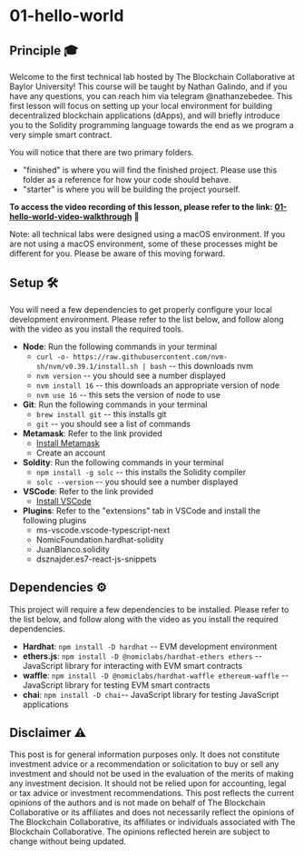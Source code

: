 # 01-hello-world
## Principle 🎓
Welcome to the first technical lab hosted by The Blockchain Collaborative at Baylor University! This course will be taught by Nathan Galindo, and if you have any questions, you can reach him via telegram @nathanzebedee. This first lesson will focus on setting up your local environment for building decentralized blockchain applications (dApps), and will briefly introduce you to the Solidity programming language towards the end as we program a very simple smart contract. 

You will notice that there are two primary folders.
* "finished" is where you will find the finished project. Please use this folder as a reference for how your code should behave.
* "starter" is where you will be building the project yourself.

**To access the video recording of this lesson, please refer to the link: [01-hello-world-video-walkthrough]()** 💫

Note: all technical labs were designed using a macOS environment. If you are not using a macOS environment, some of these processes might be different for you. Please be aware of this moving forward.

## Setup 🛠
You will need a few dependencies to get properly configure your local development environment. Please refer to the list below, and follow along with the video as you install the required tools.

* **Node**: Run the following commands in your terminal
    * ```curl -o- https://raw.githubusercontent.com/nvm-sh/nvm/v0.39.1/install.sh | bash``` -- this downloads nvm
    * ```nvm version``` -- you should see a number displayed
    * ```nvm install 16``` -- this downloads an appropriate version of node
    * ```nvm use 16``` -- this sets the version of node to use
* **Git**: Run the following commands in your terminal
    * ```brew install git``` -- this installs git
    * ```git``` -- you should see a list of commands
* **Metamask**: Refer to the link provided
    * [Install Metamask](https://metamask.io/)
    * Create an account
* **Soldity**: Run the following commands in your terminal
    * ```npm install -g solc``` -- this installs the Solidity compiler
    * ```solc --version``` -- you should see a number displayed
* **VSCode**: Refer to the link provided
    * [Install VSCode](https://code.visualstudio.com/download)
* **Plugins**: Refer to the "extensions" tab in VSCode and install the following plugins
    * ms-vscode.vscode-typescript-next
    * NomicFoundation.hardhat-solidity
    * JuanBlanco.solidity
    * dsznajder.es7-react-js-snippets

## Dependencies ⚙️
This project will require a few dependencies to be installed. Please refer to the list below, and follow along with the video as you install the required dependencies.

* **Hardhat**: ```npm install -D hardhat``` -- EVM development environment
* **ethers.js**: ```npm install -D @nomiclabs/hardhat-ethers ethers``` -- JavaScript library for interacting with EVM smart contracts
* **waffle**: ```npm install -D @nomiclabs/hardhat-waffle ethereum-waffle``` -- JavaScript library for testing EVM smart contracts
* **chai**: ```npm install -D chai```-- JavaScript library for testing JavaScript applications

## Disclaimer ⚠️
This post is for general information purposes only. It does not constitute investment advice or a recommendation or solicitation to buy or sell any investment and should not be used in the evaluation of the merits of making any investment decision. It should not be relied upon for accounting, legal or tax advice or investment recommendations. This post reflects the current opinions of the authors and is not made on behalf of The Blockchain Collaborative or its affiliates and does not necessarily reflect the opinions of The Blockchain Collaborative, its affiliates or individuals associated with The Blockchain Collaborative. The opinions reflected herein are subject to change without being updated.